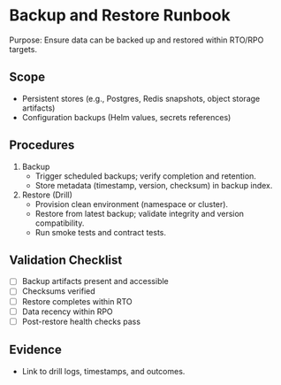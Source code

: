 # Backup and Restore Runbook

Purpose: Ensure data can be backed up and restored within RTO/RPO targets.

## Scope
- Persistent stores (e.g., Postgres, Redis snapshots, object storage artifacts)
- Configuration backups (Helm values, secrets references)

## Procedures
1. Backup
   - Trigger scheduled backups; verify completion and retention.
   - Store metadata (timestamp, version, checksum) in backup index.
2. Restore (Drill)
   - Provision clean environment (namespace or cluster).
   - Restore from latest backup; validate integrity and version compatibility.
   - Run smoke tests and contract tests.

## Validation Checklist
- [ ] Backup artifacts present and accessible
- [ ] Checksums verified
- [ ] Restore completes within RTO
- [ ] Data recency within RPO
- [ ] Post-restore health checks pass

## Evidence
- Link to drill logs, timestamps, and outcomes.

